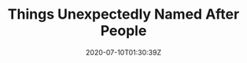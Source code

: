 ---
title: "Things Unexpectedly Named After People"
tags: ["joy", "recurse"]
date: 2020-07-10T01:30:39Z
draft: false
link: "https://notes.rolandcrosby.com/posts/unexpectedly-eponymous/"
---